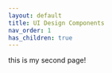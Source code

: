 ```yaml
---
layout: default
title: UI Design Components
nav_order: 1
has_children: true
---
```


this is my second page!
